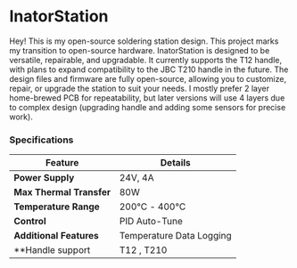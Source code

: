 # InatorStation  

Hey! This is my open-source soldering station design. This project marks my transition to open-source hardware.  InatorStation is designed to be versatile, repairable, and upgradable. It currently supports the T12 handle, with plans to expand compatibility to the JBC T210 handle in the future. The design files and firmware are fully open-source, allowing you to customize, repair, or upgrade the station to suit your needs. I mostly prefer 2 layer home-brewed PCB for repeatability, but later versions will use 4 layers due to complex design (upgrading handle and adding some sensors for precise work).

### Specifications  

| **Feature**               | **Details**                     |
|---------------------------|---------------------------------|
| **Power Supply**          | 24V, 4A                         |
| **Max Thermal Transfer**  | 80W                             |
| **Temperature Range**     | 200℃ - 400℃                     | 
| **Control**               | PID Auto-Tune                   |
| **Additional Features**   | Temperature Data Logging        |
| **Handle support          | T12 , T210                      |
